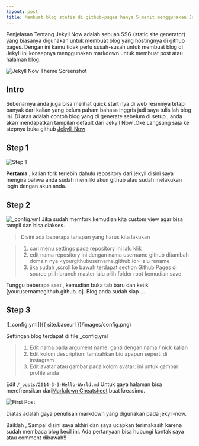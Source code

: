 ```yaml
---
layout: post
title: Membuat blog statis di github-pages hanya 5 menit menggunakan Jekyll Now 
---
```



Penjelasan Tentang Jekyll Now adalah sebuah SSG (static site generator) yang biasanya digunakan untuk membuat blog yang hostingnya di github pages. Dengan ini kamu tidak perlu susah-susah untuk membuat blog di Jekyll ini konsepnya menggunakan markdown untuk membuat post atau halaman blog.

![Jekyll Now Theme Screenshot](/images/jekyll-now-theme-screenshot.jpg "Jekyll Now Theme Screenshot")

## Intro

Sebenarnya anda juga bisa melihat quick start nya di web resminya tetapi banyak dari kalian yang belum paham bahasa inggris jadi saya tulis lah blog ini. Di atas adalah contoh blog yang di generate sebelum di setup , anda akan mendapatkan tampilan default dari Jekyll Now .Oke Langsung saja ke stepnya buka github [Jekyll-Now](https://github.com/barryclark/jekyll-now)

## Step 1

![Step 1](/images/step1.gif "Step 1")

**Pertama** , kalian fork terlebih dahulu repository dari jekyll disini saya mengira bahwa anda sudah memiliki akun github atau sudah melakukan login dengan akun anda.

## Step 2

![_config.yml](/images/config.png "_config.yml")
Jika sudah memfork kemudian kita custom view agar bisa tampil dan bisa diakses.

> Disini ada beberapa tahapan yang harus kita lakukan 

> 1. cari menu settings pada repository ini lalu klik
> 2. edit nama repository ini dengan nama username github ditambah domain nya <yourgithubusername.github.io> lalu rename
> 3. jika sudah ,scroll ke bawah terdapat section Github Pages di source pilih branch master lalu pilih folder root kemudian save

Tunggu beberapa saat , kemudian buka tab baru dan ketik [yourusernamegithub.github.io].
Blog anda sudah siap ...

## Step 3 <Membuat Post Pertama Kita>

![_config.yml]({{ site.baseurl }}/images/config.png)

Settingan blog terdapat di file _config.yml 
> 1. Edit nama pada argument name: ganti dengan nama / nick kalian 
> 2. Edit kolom description: tambahkan bio apapun seperti di instagram
> 3. Edit avatar atau gambar pada kolom avatar: ini untuk gambar profile anda

Edit `/_posts/2014-3-3-Hello-World.md` Untuk gaya halaman bisa merefrensikan dari[Markdown Cheatsheet](http://www.jekyllnow.com/Markdown-Style-Guide/) buat kreasimu.

![First Post](/images/first-post.png "First Post")

Diatas adalah gaya penulisan markdown yang digunakan pada jekyll-now.


Baiklah , Sampai disini saya akhiri dan saya ucapkan terimakasih karena sudah membaca blog kecil ini. Ada pertanyaan bisa hubungi kontak saya atau comment dibawah!!

